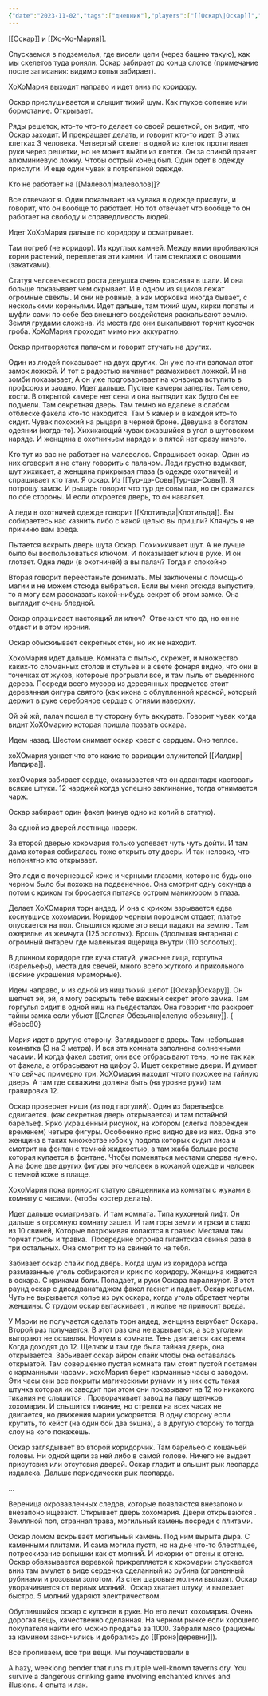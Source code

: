 ```yaml
---
{"date":"2023-11-02","tags":["дневник"],"players":["[[Оскар\|Оскар]]","[[Хо-Хо-Мария\|Хо-Хо-Мария]]"],"campaign":"GG Dungeon","metadated":true,"dg-publish":true,"previous-session":"[[28 сентября 2023]]","next-session":"[[9 ноября 2023]]","permalink":"/2-noyabrya-2023/","dgPassFrontmatter":true}
---
```



[[Оскар]] и [[Хо-Хо-Мария]].

Спускаемся в подземелья, где висели цепи (через башню такую), как мы скелетов туда роняли. Оскар забирает до конца слотов (примечание после записания: видимо копья забирает).

ХоХоМария выходит направо и идет вниз по коридору.

Оскар прислушивается и слышит тихий шум. Как глухое сопение или бормотание. Открывает.

Ряды решеток, кто-то что-то делает со своей решеткой, он видит, что Оскар заходит. И прекращает делать, и говорит кто-то идет. В этих клетках 3 человека. Четвертый скелет в одной из клеток протягивает руки через решетки, но не может выйти из клетки. Он за спиной прячет алюминиевую ложку. Чтобы острый конец был. Один одет в одежду прислуги. И еще один чувак в потрепаной одежде.

Кто не работает на [[Малевол\|малеволов]]?

Все отвечают я. Один показывает на чувака в одежде прислуги, и говорит, что он вообще то работает. Но тот отвечает что вообще то он работает на свободу и справедливость людей.

Идет ХоХоМария дальше по коридору и осматривает.

Там погреб (не коридор). Из круглых камней. Между ними пробиваются корни растений, переплетая эти камни. И там стеклажи с овощами (закатками).

Статуя человеческого роста девушка очень красивая в шали. И она больше показывает чем скрывает. И в одном из ящиков лежат огромные свёклы. И они не ровные, а как морковка иногда бывает, с несколькими кореньями. Идет дальше, там тихий шум, кирки лопаты и шуфли сами по себе без внешнего воздействия раскапывают землю. Земля грудами сложена. Из места где они выкапывают торчит кусочек гроба. ХоХоМария проходит мимо них аккуратно.

Оскар притворяется палачом и говорит стучать на других.

Один из людей показывает на двух других. Он уже почти взломал этот замок ложкой. И тот с радостью начинает размахивает ложкой. И на зомби показывает, А он уже подговаривает на конвоира вступить в профсоюз и заодно. Идет дальше. Пустые камеры заперты. Там сено, кости. В открытой камере нет сена и она выглядит как будто бы ее подмели. Там секретная дверь. Там темно но вдалеке в слабом отблеске факела кто-то находится. Там 5 камер и в каждой кто-то сидит. Чувак похожий на рыцаря в черной броне. Девушка в богатом одеянии (когда-то). Хихикающий чувак вжавшийся в угол в шутовском наряде. И женщина в охотничьем наряде и в пятой нет сразу ничего.

Кто тут из вас не работает на малеволов. Спрашивает оскар. Один из них оговорит я не стану говорить с палачом. Леди грустно вздыхает, шут хихикает, а женщина прикрывая глаза (в одежде охотничей) и спрашивает кто там. Я оскар. Из [[Тур-дэ-Совы\|Тур-дэ-Совы]]. Я потрошу замок. И рыцарь говорит что тур де совы пал, но он сражался по обе стороны. И если откроется дверь, то он наваляет.

А леди в охотничей одежде говорит [[Клотильда\|Клотильда]]. Вы собираетесь нас казнить либо с какой целью вы пришли? Клянусь я не причиню вам вреда.

Пытается вскрыть дверь шута Оскар. Похихикивает шут. А не лучше было бы воспользоваться ключом. И показывает ключ в руке. И он глотает. Одна леди (в охотничей) а вы палач? Тогда я спокойно

Вторая говорит переестаньте донимать. МЫ заключены с помощью магии и не можем отсюда выбраться. Если вы меня отсюда выпустите, то я могу вам рассказать какой-нибудь секрет об этом замке. Она выглядит очень бледной.

Оскар спрашивает настоящий ли ключ?  Отвечают что да, но он не отдаст и в этом ирония.

Оскар обыскиывает секретных стен, но их не находит.

ХохоМария идет дальше. Комната с пылью, скрежет, и множество каких-то сломанных столов и стульев и в свете фонаря видно, что они в точечках от жуков, котороые прогрызли все, и там пыль от съеденного дерева. Посреди всего мусора из деревянных предметов стоит деревянная фигура святого (как икона с облупленной краской, который держит в руке серебряное сердце с огнями наверхну.

Эй эй жй, палач пошел в ту сторону буть аккурате. Говорит чувак когда видит ХоХОмарию которая пришла позвать оскара.

Идем назад. Шестом снимает оскар крест с сердцем. Оно теплое.

хоХОмария узнает что это какие то вариации служителей [[Иалдир\|Иалдира]].

хохОмария забирает сердце, оказывается что он адвантадж кастовать всякие штуки. 12 чарджей когда успешно заклинание, тогда отнимается чарж.

Оскар забирает один факел (кинув одно из копий в статую).

За одной из дверей лестница наверх.

За второй дверью хохомария только успевает чуть чуть дойти. И там дама которая собиралась тоже открыть эту дверь. И так неловко, что непонятно кто открывает.

Это леди с почерневшей коже и черными глазами, которо не будь оно черном было бы похоже на подвенечное. Она смотрит одну секунда а потом с криком ты бросается пытаясь острым маникюром в глаза.

Делает ХоХОмария торн андед. И она с криком взрывается едва коснувшись хохомарии. Коридор черным порошком отдает, платье опускается на пол. Слышится кроме это вещи падают на землю . Там ожерелье из жемчуга (125 золотых). Брошь (бдольшая янтарная) с огромный янтарем где маленькая ящерица внутри (110 золоотых).

В длинном коридоре где куча статуй, ужасные лица, горгулья (барельефы), места для свечей, много всего жуткого и прикольного (всякие украшения мраморные).

Идем направо, и из одной из ниш тихий шепот [[Оскар\|Оскару]]. Он шепчет эй, эй, я могу раскрыть тебе важный секрет этого замка. Там горгулья сидит в одной ниш на пьедесталах. Она говорит что раскроет тайны замка если убьют [[Слепая Обезьяна\|слепую обезьяну]].
{ #6ebc80}


Мария идет в другую сторону. Заглядывает в дверь. Там небольшая комнатка (3 на 3 метра). И вся эта комната заполнена солнечными часами. И когда факел светит, они все отбрасывают тень, но не так как от факела, а отбрасывают на цифру 3. Ищет секретные двери. И думает что сейчас примерно три. ХоХОмария находит чтото похожее на тайную дверь. А там где скважина должна быть (на уровне руки) там гравировка 12.

Оскар проверяет ниши (из под гаргулий). Один из барельефов сдвигается. (как секретная дверь открывается) и там потайной барельеф. Ярко украшенный рисунок, на котором (слегка поврежден временем) четыре фигуры. Особоенно ярко видно две из них. Одна это женщина в таких множестве юбок у подола которых сидит лиса и  смотрит на фонтан с темной жидкостью, а там жаба больше роста которая купается в фонтане. Чтобы поменяться местами сперва нужно. А на фоне две других фигуры это человек в кожаной одежде и человек с темной коже в плаще.

ХохоМария пока приносит статую священника из комнаты с жуками в комнату с часами. (чтобы костер делать).

Идет дальше осматривать. И там комната. Типа кухонный лифт. Он дальше в огромную комнату зашел. И там горы земли и грязи и стадо из 10 свиней, Которые похрюкивая копаются в грязию Местами там торчат грибы и травка.  Посередине огроная гигантская свинья раза в три остальных. Она смотрит то на свиней то на тебя.

Забивает оскар спайк под дверь. Когда шум из коридора когда размазанные уголь собираются и крик по коридору. Женщина кидается в оскара. С криками боли. Попадает, и руки Оскара парализуют. В этот раунд оскар с дисадванатаджем факел гаснет и падает. Оскар копьем. Чуть не вырывается копье из рук оскара, когда уголь обретает черты женщины. С трудом оскар вытаскивает , и копье не приносит вреда.

У Марии не получается сделать торн андед, женщина вырубает Оскара. Второй раз получается. В этот раз она не взрывается, а все угольки выгорают не оставляя. Ночуем в комнате. Тень двигается как время. Когда доходят до 12. Щелчок и там где была тайная дверь, она открывается. Забьивает оскар айрон спайк чтобы она оставалась открыатой. Там совершенно пустая комната там стоит пустой постамен с карманными часами. хохоМария берет карманные часы с заводом. Эти часы они все покрыты магическими рунами и у них есть такая штучка которая их заводит при этом они показывают на 12 но никакого тикания не слышится . Проворачивает завод на пару щелчков хохомария. И слышится тикание, но стрелки на всех часах не двигается, но движения марии ускоряется. В одну сторону если крутить, то хейст (на один бой два экшна), а в другую сторону то тогда слоу на кого покажешь.

Оскар заглядывает во второй коридорчик. Там барельеф с кошачьей головы. Ни одной щели за ней либо в самой голове. Ничего не выдает присутсвия или отсутсвия дверей. Оскар гладит и слышит рык леопарда издалека. Дальше периодически рык леопарда.

...

Вереница окровавленных следов, которые появляются внезапоно и внезапоно ищезают. Открывает дверь хохомария. Двери открываются . Земляной пол, странная трава, могильный камень посреди с плитами.

Оскар ломом вскрывает могильный камень. Под ним вырыта дыра. С каменными плитами. И сама могила пустя, но на дне что-то блестящее, потрескивание вспышки как от молний. И искорки от стены к стене. Оскар обвязывается веревкой прикрепляется к хохомарии спускается вниз там амулет в виде сердечка сделанный из рубина (ограненный рубинами и розовым золотом. Из стен шаровые молнии вылазят. Оскар уворачивается от первых молний.  Оскар хватает штуку, и вылезает быстро. 5 молний ударяют электричеством.

Обуглившийся оскар с кулонов в руке. Но его лечит хохомария. Очень дорогая вещь, качественно сделанная. На черном рынке если хорошего покупателя найти его можно продатьа за 1000. Забрали мясо (рационы за камином закончились и добрались до [[Гронэ\|деревни]]).

Все пропиваем, все три вещи. Мы поучавствовали в

A hazy, weeklong bender that runs multiple well-known taverns dry. You survive a dangerous drinking game involving enchanted knives and illusions. 4 опыта и лак.